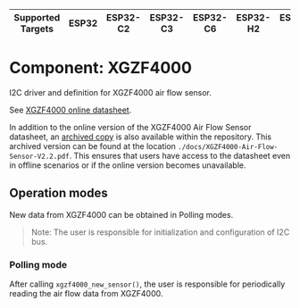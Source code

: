 | Supported Targets | ESP32 | ESP32-C2 | ESP32-C3 | ESP32-C6 | ESP32-H2 | ESP32-S2 | ESP32-S3 |
| ----------------- | ----- | -------- | -------- | -------- | -------- | -------- | -------- |

# Component: XGZF4000
I2C driver and definition for XGZF4000 air flow sensor.

See [XGZF4000 online datasheet](https://cfsensor.com/wp-content/uploads/2022/11/XGZF4000-Air-Flow-Sensor-V2.2.pdf).

In addition to the online version of the XGZF4000 Air Flow Sensor datasheet, an [archived copy](/docs/XGZF4000-Air-Flow-Sensor-V2.2.pdf) is also available within the repository. This archived version can be found at the location `./docs/XGZF4000-Air-Flow-Sensor-V2.2.pdf`. This ensures that users have access to the datasheet even in offline scenarios or if the online version becomes unavailable.

## Operation modes
New data from XGZF4000 can be obtained in Polling modes.

> Note: The user is responsible for initialization and configuration of I2C bus.

### Polling mode
After calling `xgzf4000_new_sensor()`, the user is responsible for periodically reading the air flow data from XGZF4000.
